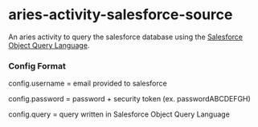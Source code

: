 # aries-activity-salesforce-source

An aries activity to query the salesforce database using the [Salesforce Object Query Language](https://developer.salesforce.com/docs/atlas.en-us.soql_sosl.meta/soql_sosl/). 

### Config Format
config.username = email provided to salesforce

config.password = password + security token (ex. passwordABCDEFGH)

config.query = query written in Salesforce Object Query Language
